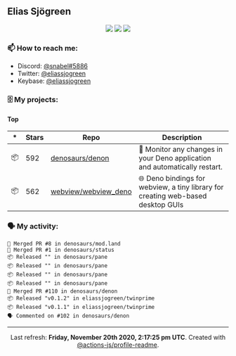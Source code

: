 ## Elias Sjögreen

<p align="center">
  <img src="https://img.shields.io/badge/🎂-dec. 2003-success" />
  <img src="https://img.shields.io/badge/🌎-Stockholm-informational" />
  <img src="https://img.shields.io/badge/👦-He/Him-informational" />
</p>

### 📫 How to reach me:

- Discord: [@snabel#5886](https://discord.com/users/267978757799673866)
- Twitter: [@eliassjogreen](https://twitter.com/eliassjogreen)
- Keybase: [@eliassjogreen](https://keybase.io/eliassjogreen)

### 🗄 My projects:

#### Top
|*|Stars|Repo|Description|
|---|---|---|---|
| 📦 | 592 | [denosaurs/denon](https://github.com/denosaurs/denon) | 👀 Monitor any changes in your Deno application and automatically restart. |
| 📦 | 562 | [webview/webview_deno](https://github.com/webview/webview_deno) | 🌐 Deno bindings for webview, a tiny library for creating web-based desktop GUIs |

### 🗣 My activity:

```
🎉 Merged PR #8 in denosaurs/mod.land
🎉 Merged PR #1 in denosaurs/status
📦 Released "" in denosaurs/pane
📦 Released "" in denosaurs/pane
📦 Released "" in denosaurs/pane
📦 Released "" in denosaurs/pane
🎉 Merged PR #110 in denosaurs/denon
📦 Released "v0.1.2" in eliassjogreen/twinprime
📦 Released "v0.1.1" in eliassjogreen/twinprime
🗣 Commented on #102 in denosaurs/denon
```

------------
<p align="center">Last refresh: <b>Friday, November 20th 2020, 2:17:25 pm UTC</b>. Created with <a href=https://github.com/marketplace/actions/profile-readme>@actions-js/profile-readme</a>.</p>
